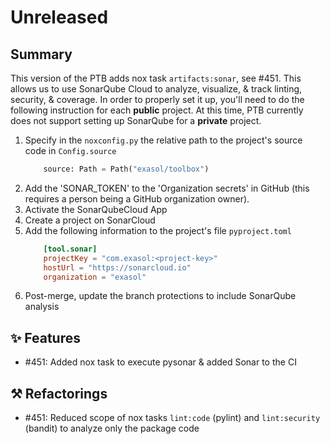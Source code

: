 # Unreleased

## Summary
This version of the PTB adds nox task `artifacts:sonar`, see #451. This allows us to
use SonarQube Cloud to analyze, visualize, & track linting, security, & coverage. In
order to properly set it up, you'll need to do the following instruction for each **public** project.
At this time, PTB currently does not support setting up SonarQube for a **private** project.

1. Specify in the `noxconfig.py` the relative path to the project's source code in `Config.source`
    ```python
        source: Path = Path("exasol/toolbox")
    ```
2. Add the 'SONAR_TOKEN' to the 'Organization secrets' in GitHub (this requires a person being a GitHub organization owner).
3. Activate the SonarQubeCloud App
4. Create a project on SonarCloud
5. Add the following information to the project's file `pyproject.toml`
    ```toml
        [tool.sonar]
        projectKey = "com.exasol:<project-key>"
        hostUrl = "https://sonarcloud.io"
        organization = "exasol"
    ```
6. Post-merge, update the branch protections to include SonarQube analysis

## ✨ Features
* #451: Added nox task to execute pysonar & added Sonar to the CI

## ⚒️ Refactorings
* #451: Reduced scope of nox tasks `lint:code` (pylint) and `lint:security` (bandit) to analyze only the package code